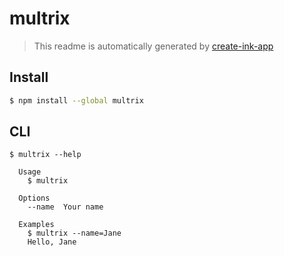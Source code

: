 # multrix

> This readme is automatically generated by [create-ink-app](https://github.com/vadimdemedes/create-ink-app)

## Install

```bash
$ npm install --global multrix
```

## CLI

```
$ multrix --help

  Usage
    $ multrix

  Options
    --name  Your name

  Examples
    $ multrix --name=Jane
    Hello, Jane
```
